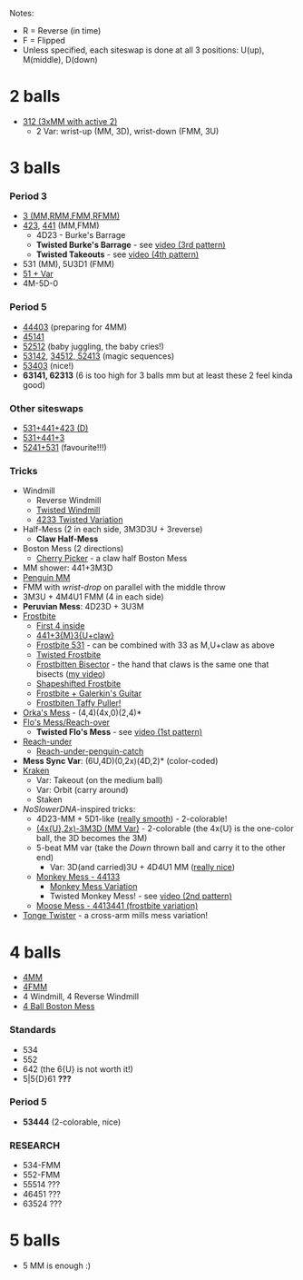 Notes:
- R = Reverse (in time)
- F = Flipped
- Unless specified, each siteswap is done at all 3 positions: U(up), M(middle),
D(down)

# 2 balls

- [312 (3xMM with active 2)](https://www.instagram.com/tv/B9_3dENA-_b/)
  - 2 Var: wrist-up (MM, 3D), wrist-down (FMM, 3U)

# 3 balls

### Period 3

- [3 (MM,RMM,FMM,RFMM)](https://www.instagram.com/tv/B-ZqO9VgbhW/)
- [423](https://www.instagram.com/tv/B-cRXzog5pQ/), [441](https://www.instagram.com/tv/B-eqNqUg3ED/) (MM,FMM)
  - 4D23 - Burke's Barrage
  - **Twisted Burke's Barrage** - see [video (3rd pattern)](https://www.instagram.com/p/CA-3M4XAvN2/)
  - **Twisted Takeouts** - see [video (4th pattern)](https://www.instagram.com/p/CA-3M4XAvN2/)
- 531 (MM), 5U3D1 (FMM)
- [51 + Var](https://www.instagram.com/tv/B-Nakt2ACDU/)
- 4M-5D-0

### Period 5

- [44403](https://www.instagram.com/tv/B-UaOtPAvYN/) (preparing for 4MM)
- [45141](https://www.instagram.com/tv/B-Nakt2ACDU/)
- [52512](https://www.instagram.com/tv/B-KpToKg5x_/) (baby juggling, the baby cries!)
- [53142](https://www.instagram.com/tv/B-KpToKg5x_/), [34512, 52413](https://www.instagram.com/tv/B-CcpDEA4pH/) (magic sequences)
- [53403](https://www.instagram.com/tv/B-UaOtPAvYN/) (nice!)
- **63141, 62313** (6 is too high for 3 balls mm but at least these 2 feel kinda good)

### Other siteswaps

- [531+441+423 (D)](https://www.instagram.com/tv/B-ibBaagZ_R/)
- [531+441+3](https://www.instagram.com/tv/B-ibBaagZ_R/)
- [5241+531](https://www.instagram.com/tv/B-ibBaagZ_R/) (favourite!!!)

### Tricks

- Windmill
  - Reverse Windmill
  - [Twisted Windmill](https://www.instagram.com/p/BewpyxGg_DP/)
  - [4233 Twisted Variation](https://www.instagram.com/p/CBBCgKrACeM/)
- Half-Mess (2 in each side, 3M3D3U + 3reverse)
  - **Claw Half-Mess**
- Boston Mess (2 directions)
  - [Cherry Picker](http://www.libraryofjuggling.com/Tricks/3balltricks/CherryPicker.html) - a claw half Boston Mess
- MM shower: 441+3M3D
- [Penguin MM](https://www.instagram.com/tv/B-PblMDAD9A/)
- FMM with *wrist-drop* on parallel with the middle throw
- 3M3U + 4M4U1 FMM (4 in each side)
- **Peruvian Mess**: 4D23D + 3U3M
- [Frostbite](https://youtu.be/UpTUpHQlMas)
  - [First 4 inside](https://youtu.be/nP0364EYuxc?t=7)
  - [441+3{M}3{U+claw}](https://youtu.be/nP0364EYuxc?t=28)
  - [Frostbite 531](https://youtu.be/cUfOLJbIMQ4?t=52) - can be combined with 33 as M,U+claw as above
  - [Twisted Frostbite](https://youtu.be/nP0364EYuxc?t=57)
  - [Frostbitten Bisector](https://youtu.be/nP0364EYuxc?t=96) - the hand that claws is the same one that bisects ([my video](https://www.instagram.com/p/CCTmkhwgV3Q/))
  - [Shapeshifted Frostbite](https://youtu.be/nP0364EYuxc?t=119)
  - [Frostbite + Galerkin's Guitar](https://www.instagram.com/p/CAZFMX_g6St/)
  - [Frostbiten Taffy Puller!](https://youtu.be/AMl03FZtLp8?t=38)
- [Orka's Mess](https://youtu.be/Iv4U7EHWMKc) - (4,4)(4x,0)(2,4)\*
- [Flo's Mess/Reach-over](https://youtu.be/qRvepXfoyZ0?t=183)
  - **Twisted Flo's Mess** - see [video (1st pattern)](https://www.instagram.com/p/CA-3M4XAvN2/)
- [Reach-under](https://youtu.be/qRvepXfoyZ0?t=263)
  - [Reach-under-penguin-catch](https://www.instagram.com/tv/B-PblMDAD9A/)
- **Mess Sync Var**: (6U,4D)(0,2x)(4D,2)\* (color-coded)
- [Kraken](https://youtu.be/K8rw8gxM2CA)
  - Var: Takeout (on the medium ball)
  - Var: Orbit (carry around)
  - Staken
- *NoSlowerDNA*-inspired tricks:
  - 4D23-MM + 5D1-like ([really smooth](https://youtu.be/cUfOLJbIMQ4?t=90)) - 2-colorable!
  - [(4x{U},2x)-3M3D (MM Var)](https://youtu.be/cUfOLJbIMQ4?t=141) - 2-colorable (the 4x{U} is the one-color ball, the 3D becomes the 3M)
  - 5-beat MM var (take the *Down* thrown ball and carry it to the other end)     
    - Var: 3D(and carried)3U + 4D4U1 MM ([really nice](https://youtu.be/QyQ9pNvy4bY?t=95))
  - [Monkey Mess - 44133](https://youtu.be/zJNVgO7RT10?t=29)
    - [Monkey Mess Variation](https://www.instagram.com/p/Bccc2KRAt9w/)
    - Twisted Monkey Mess! - see [video (2nd pattern)](https://www.instagram.com/p/CBFzuH4A3xc/)
  - [Moose Mess - 4413441 (frostbite variation)](https://youtu.be/zJNVgO7RT10?t=16)
- [Tonge Twister](https://youtu.be/TnRCag2ibHE?t=31) - a cross-arm mills mess variation!

# 4 balls

- [4MM](https://www.instagram.com/tv/B_2a6xTAipu/)
- [4FMM](https://www.instagram.com/tv/CAAWkh9AJQK/)
- 4 Windmill, 4 Reverse Windmill
- [4 Ball Boston Mess](https://www.instagram.com/tv/CAkTvd2AVxK/)

### Standards

- 534
- 552
- 642 (the 6{U} is not worth it!)
- 5|5{D}61 **???**

### Period 5

- **53444** (2-colorable, nice)

### RESEARCH

- 534-FMM
- 552-FMM
- 55514 ???
- 46451 ???
- 63524 ???

# 5 balls

- 5 MM is enough :)

